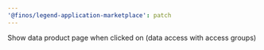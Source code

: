 ```yaml
---
'@finos/legend-application-marketplace': patch
---
```


Show data product page when clicked on (data access with access groups)
